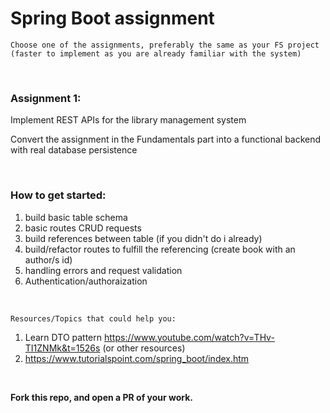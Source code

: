 # Spring Boot assignment

`Choose one of the assignments, preferably the same as your FS project (faster to implement as you are already familiar with the system)`

<br />

### Assignment 1:

Implement REST APIs for the library management system

Convert the assignment in the Fundamentals part into a functional backend with real database persistence

<br />

### How to get started:

1. build basic table schema
2. basic routes CRUD requests
3. build references between table (if you didn't do i already)
4. build/refactor routes to fulfill the referencing (create book with an author/s id)
5. handling errors and request validation
6. Authentication/authoraization

<br />

`Resources/Topics that could help you:`

1. Learn DTO pattern https://www.youtube.com/watch?v=THv-TI1ZNMk&t=1526s (or other resources)
2. https://www.tutorialspoint.com/spring_boot/index.htm

<br />

<b>Fork this repo, and open a PR of your work.</b>
